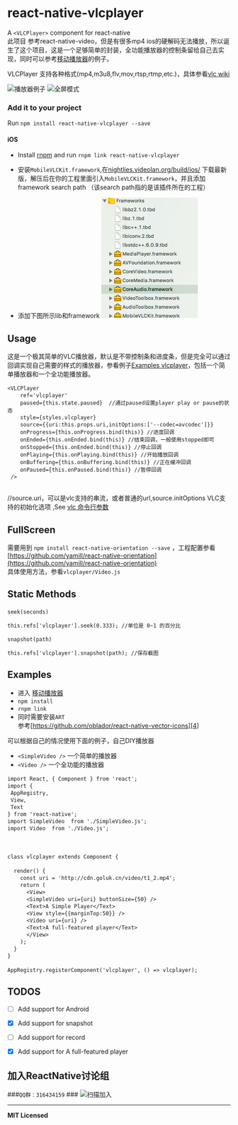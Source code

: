 # react-native-vlcplayer

A `<VLCPlayer>` component for react-native  
此项目 参考react-native-video，但是有很多mp4 ios的硬解码无法播放，所以诞生了这个项目，这是一个足够简单的封装，全功能播放器的控制条留给自己去实现，同时可以参考[移动播放器][2]的例子。

VLCPlayer 支持各种格式(mp4,m3u8,flv,mov,rtsp,rtmp,etc.)，具体参看[vlc wiki][3]

![播放器例子](1.png)
![全屏模式](2.png)

### Add it to your project

Run `npm install react-native-vlcplayer --save`

#### iOS

- Install [rnpm](https://github.com/rnpm/rnpm) and run `rnpm link react-native-vlcplayer`

- 安装`MobileVLCKit.framework`,在[nightlies.videolan.org/build/ios/](nightlies.videolan.org/build/IOS/) 下载最新版，解压后在你的工程里面引入`MobileVLCKit.framework`，并且添加 framework search path （该search path指的是该插件所在的工程）
- 添加下图所示lib和framework
![全屏模式](lib.png)



## Usage


这是一个极其简单的VLC播放器，默认是不带控制条和进度条，但是完全可以通过回调实现自己需要的样式的播放器，参看例子[Examples vlcplayer][2]，包括一个简单播放器和一个全功能播放器。

```
<VLCPlayer
    ref='vlcplayer'
    paused={this.state.paused}  //通过paused设置player play or pause的状态
    style={styles.vlcplayer}
    source={{uri:this.props.uri,initOptions:['--codec=avcodec']}} 
    onProgress={this.onProgress.bind(this)} //进度回调
    onEnded={this.onEnded.bind(this)} //结束回调，一般使用stopped即可
    onStopped={this.onEnded.bind(this)} //停止回调
    onPlaying={this.onPlaying.bind(this)} //开始播放回调
    onBuffering={this.onBuffering.bind(this)} //正在缓冲回调
    onPaused={this.onPaused.bind(this)} //暂停回调
 />
 
```
//source.uri，可以是vlc支持的串流，或者普通的url,source.initOptions VLC支持的初始化选项 ,See [vlc 命令行参数][1]

## FullScreen ##
需要用到 `npm install react-native-orientation --save` ，工程配置参看[https://github.com/yamill/react-native-orientation](https://github.com/yamill/react-native-orientation)  
具体使用方法，参看`vlcplayer/Video.js`

## Static Methods

`seek(seconds)`

```
this.refs['vlcplayer'].seek(0.333); //单位是 0~1 的百分比
```

`snapshot(path)`

```
this.refs['vlcplayer'].snapshot(path); //保存截图
```

## Examples

- 进入 [移动播放器][2]  
- `npm install`   
- `rnpm link`  
- 同时需要安装`ART`   
参考[https://github.com/oblador/react-native-vector-icons][4]

可以根据自己的情况使用下面的例子，自己DIY播放器  
- `<SimpleVideo />` 一个简单的播放器  
- `<Video />` 一个全功能的播放器

```
import React, { Component } from 'react';
import {
 AppRegistry,
 View,
 Text
} from 'react-native';
import SimpleVideo  from './SimpleVideo.js';
import Video  from './Video.js';



class vlcplayer extends Component {

  render() {
    const uri = 'http://cdn.goluk.cn/video/t1_2.mp4';
    return (
      <View>
      <SimpleVideo uri={uri} buttonSize={50} />
      <Text>A Simple Player</Text>
      <View style={{marginTop:50}} />
      <Video uri={uri} />
      <Text>A full-featured player</Text>
      </View>
    );
  }
}

AppRegistry.registerComponent('vlcplayer', () => vlcplayer);

```


## TODOS

- [ ] Add support for Android
- [x] Add support for snapshot
- [ ] Add support for record
- [x] Add support for A full-featured player


## 加入ReactNative讨论组  
  
###`QQ群：316434159`  ###
![扫描加入][5]

[1]:https://wiki.videolan.org/VLC_command-line_help/
[2]:https://github.com/xiongchuan86/react-native-vlcplayer/tree/master/Examples/vlcplayer
[3]:https://wiki.videolan.org/Documentation:Documentation/
[4]:https://github.com/oblador/react-native-vector-icons
[5]:ReactNative_qq_group.png

---

**MIT Licensed**
